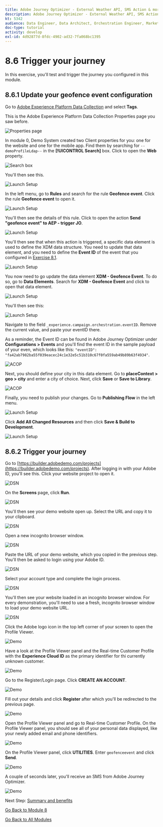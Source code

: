 ```yaml
---
title: Adobe Journey Optimizer - External Weather API, SMS Action & more - Trigger your Orchestrated Customer Journey
description: Adobe Journey Optimizer - External Weather API, SMS Action & more - Trigger your Orchestrated Customer Journey
kt: 5342
audience: Data Engineer, Data Architect, Orchestration Engineer, Marketer
doc-type: tutorial
activity: develop
exl-id: 4d92877d-8fdc-4902-ad32-7fa068bc1395
---
```

# 8.6 Trigger your journey

In this exercise, you'll test and trigger the journey you configured in this module.

## 8.6.1 Update your geofence event configuration

Go to [Adobe Experience Platform Data Collection](https://experience.adobe.com/launch/) and select **Tags**.

This is the Adobe Experience Platform Data Collection Properties page you saw before.

![Properties page](../module1/images/launch1.png) 

In module 0, Demo System created two Client properties for you: one for the website and one for the mobile app. Find them by searching for `--demoProfileLdap--` in the **[!UICONTROL Search]** box. Click to open the **Web** property.

![Search box](../module1/images/property6.png)

You'll then see this.

![Launch Setup](./images/rule1.png)

In the left menu, go to **Rules** and search for the rule **Geofence event**. Click the rule **Geofence event** to open it.

![Launch Setup](./images/rule2.png)

You'll then see the details of this rule. Click to open the action **Send "geofence event" to AEP - trigger JO**.

![Launch Setup](./images/rule3.png)

You'll then see that when this action is triggered, a specific data element is used to define the XDM data structure. You need to update that data element, and you need to define the **Event ID** of the event that you configured in [Exercise 8.1](./ex1.md).

![Launch Setup](./images/rule4.png)

You now need to go update the data element **XDM - Geofence Event**. To do so, go to **Data Elements**. Search for **XDM - Geofence Event** and click to open that data element.

![Launch Setup](./images/rule5.png)

You'll then see this:

![Launch Setup](./images/rule6.png)

Navigate to the field `_experience.campaign.orchestration.eventID`. Remove the current value, and paste your eventID there.

As a reminder, the Event ID can be found in Adobe Journey Optimizer under **Configurations > Events** and you'll find the event ID in the sample payload of your even, which looks like this: `"eventID": "fa42ab7982ba55f039eacec24c1e32e5c51b310c67f0fa559ab49b89b63f4934"`. 

![ACOP](./images/payloadeventID.png)

Next, you should define your city in this data element. Go to **placeContext > geo > city** and enter a city of choice. Next, click **Save** or **Save to Library**.

![ACOP](./images/payloadeventIDgeo.png)

Finally, you need to publish your changes. Go to **Publishing Flow** in the left menu.

![Launch Setup](./images/rule8.png)

Click **Add All Changed Resources** and then click **Save & Build to Development**.

![Launch Setup](./images/rule9.png)

## 8.6.2 Trigger your journey

Go to [https://builder.adobedemo.com/projects](https://builder.adobedemo.com/projects). After logging in with your Adobe ID, you'll see this. Click your website project to open it.

![DSN](../module0/images/web8.png)

On the **Screens** page, click **Run**. 

![DSN](../module1/images/web2.png)

You'll then see your demo website open up. Select the URL and copy it to your clipboard.

![DSN](../module0/images/web3.png)

Open a new incognito browser window.

![DSN](../module0/images/web4.png)

Paste the URL of your demo website, which you copied in the previous step. You'll then be asked to login using your Adobe ID.

![DSN](../module0/images/web5.png)

Select your account type and complete the login process.

![DSN](../module0/images/web6.png)

You'll then see your website loaded in an incognito browser window. For every demonstration, you'll need to use a fresh, incognito browser window to load your demo website URL.

![DSN](../module0/images/web7.png)

Click the Adobe logo icon in the top left corner of your screen to open the Profile Viewer.
  
![Demo](../module2/images/pv1.png)

Have a look at the Profile Viewer panel and the Real-time Customer Profile with the **Experience Cloud ID** as the primary identifier for thi currently unknown customer.
      
![Demo](../module2/images/pv2.png)

Go to the Register/Login page. Click **CREATE AN ACCOUNT**.
  
![Demo](../module2/images/pv9.png)
  
Fill out your details and click **Register** after which you'll be redirected to the previous page. 

![Demo](../module2/images/pv10.png)

Open the Profile Viewer panel and go to Real-time Customer Profile. On the Profile Viewer panel, you should see all of your personal data displayed, like your newly added email and phone identifiers.
  
![Demo](../module2/images/pv11.png)

On the Profile Viewer panel, click **UTILITIES**. Enter `geofenceevent` and click **Send**.

![Demo](./images/smsdemo1.png)

A couple of seconds later, you'll receive an SMS from Adobe Journey Optimizer.

![Demo](./images/smsdemo4.png)

Next Step: [Summary and benefits](./summary.md)

[Go Back to Module 8](journey-orchestration-external-weather-api-sms.md)

[Go Back to All Modules](../../overview.md)
